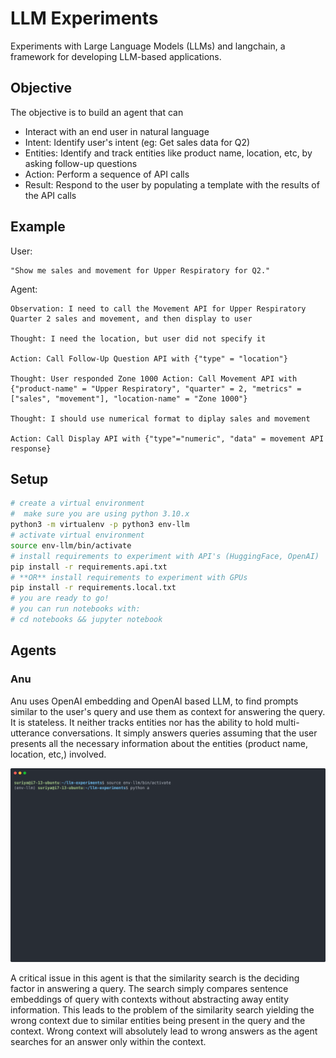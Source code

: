 # LLM Experiments

Experiments with Large Language Models (LLMs) and langchain, a framework for developing LLM-based applications.

## Objective

The objective is to build an agent that can

- Interact with an end user in natural language
- Intent: Identify user's intent (eg: Get sales data for Q2)
- Entities: Identify and track entities like product name, location, etc, by asking follow-up questions
- Action: Perform a sequence of API calls
- Result: Respond to the user by populating a template with the results of the API calls

## Example

User:

```
"Show me sales and movement for Upper Respiratory for Q2."
```

Agent:

```
Observation: I need to call the Movement API for Upper Respiratory Quarter 2 sales and movement, and then display to user

Thought: I need the location, but user did not specify it

Action: Call Follow-Up Question API with {"type" = "location"}

Thought: User responded Zone 1000 Action: Call Movement API with {"product-name" = "Upper Respiratory", "quarter" = 2, "metrics" = ["sales", "movement"], "location-name" = "Zone 1000"}

Thought: I should use numerical format to diplay sales and movement

Action: Call Display API with {"type"="numeric", "data" = movement API response}
```

## Setup

```bash
# create a virtual environment
#  make sure you are using python 3.10.x
python3 -m virtualenv -p python3 env-llm
# activate virtual environment
source env-llm/bin/activate
# install requirements to experiment with API's (HuggingFace, OpenAI)
pip install -r requirements.api.txt
# **OR** install requirements to experiment with GPUs
pip install -r requirements.local.txt
# you are ready to go!
# you can run notebooks with:
# cd notebooks && jupyter notebook
```

## Agents

### Anu

Anu uses OpenAI embedding and OpenAI based LLM, to find prompts similar to the user's query and use them as context for answering the query. It is stateless. It neither tracks entities nor has the ability to hold multi-utterance conversations. It simply answers queries assuming that the user presents all the necessary information about the entities (product name, location, etc,) involved.

![](results/anu_v1.svg)

A critical issue in this agent is that the similarity search is the deciding factor in answering a query. The search simply compares sentence embeddings of query with contexts without abstracting away entity information. This leads to the problem of the similarity search yielding the wrong context due to similar entities being present in the query and the context. Wrong context will absolutely lead to wrong answers as the agent searches for an answer only within the context.


